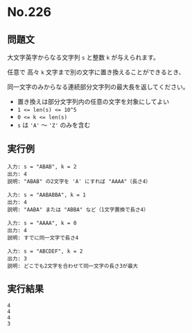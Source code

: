 # No.226

## 問題文

大文字英字からなる文字列 `s` と整数 `k` が与えられます。

任意で 高々 `k` 文字まで別の文字に置き換えることができるとき、

同一文字のみからなる連続部分文字列の最大長を返してください。

* 置き換えは部分文字列内の任意の文字を対象にしてよい
* `1 <= len(s) <= 10^5`
* `0 <= k <= len(s)`
* `s` は `'A'` ～ `'Z'` のみを含む

## 実行例

```
入力: s = "ABAB", k = 2
出力: 4
説明: "ABAB" の2文字を 'A' にすれば "AAAA"（長さ4）

入力: s = "AABABBA", k = 1
出力: 4
説明: "AABA" または "ABBA" など（1文字置換で長さ4）

入力: s = "AAAA", k = 0
出力: 4
説明: すでに同一文字で長さ4

入力: s = "ABCDEF", k = 2
出力: 3
説明: どこでも2文字を合わせて同一文字の長さ3が最大
```

## 実行結果

```
4
4
4
3
```
